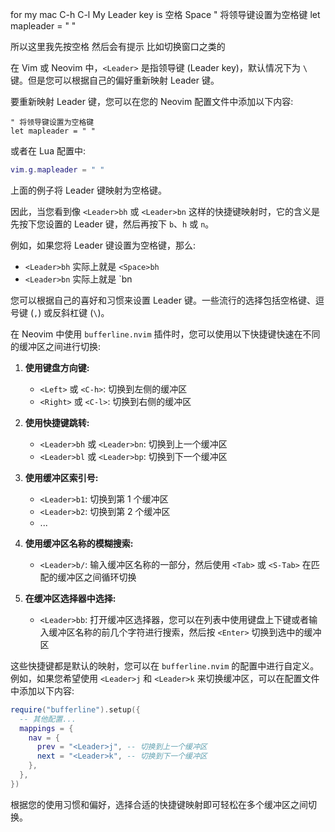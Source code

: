 for my mac 
C-h
C-l
My Leader key is 空格 Space 
" 将领导键设置为空格键
let mapleader = " "

所以这里我先按空格
然后会有提示
比如切换窗口之类的



在 Vim 或 Neovim 中，`<Leader>` 是指领导键 (Leader key)，默认情况下为 `\` 键。但是您可以根据自己的偏好重新映射 Leader 键。

要重新映射 Leader 键，您可以在您的 Neovim 配置文件中添加以下内容:

```vim
" 将领导键设置为空格键
let mapleader = " "
```

或者在 Lua 配置中:

```lua
vim.g.mapleader = " "
```

上面的例子将 Leader 键映射为空格键。

因此，当您看到像 `<Leader>bh` 或 `<Leader>bn` 这样的快捷键映射时，它的含义是先按下您设置的 Leader 键，然后再按下 `b`、`h` 或 `n`。

例如，如果您将 Leader 键设置为空格键，那么:

- `<Leader>bh` 实际上就是 `<Space>bh`
- `<Leader>bn` 实际上就是 `<Space>bn

您可以根据自己的喜好和习惯来设置 Leader 键。一些流行的选择包括空格键、逗号键 (`,`) 或反斜杠键 (`\`)。


在 Neovim 中使用 `bufferline.nvim` 插件时，您可以使用以下快捷键快速在不同的缓冲区之间进行切换:

1. **使用键盘方向键:**
   - `<Left>` 或 `<C-h>`: 切换到左侧的缓冲区
   - `<Right>` 或 `<C-l>`: 切换到右侧的缓冲区

2. **使用快捷键跳转:**
   - `<Leader>bh` 或 `<Leader>bn`: 切换到上一个缓冲区
   - `<Leader>bl` 或 `<Leader>bp`: 切换到下一个缓冲区

3. **使用缓冲区索引号:**
   - `<Leader>b1`: 切换到第 1 个缓冲区
   - `<Leader>b2`: 切换到第 2 个缓冲区
   - ...

4. **使用缓冲区名称的模糊搜索:**
   - `<Leader>b/`: 输入缓冲区名称的一部分，然后使用 `<Tab>` 或 `<S-Tab>` 在匹配的缓冲区之间循环切换

5. **在缓冲区选择器中选择:**
   - `<Leader>bb`: 打开缓冲区选择器，您可以在列表中使用键盘上下键或者输入缓冲区名称的前几个字符进行搜索，然后按 `<Enter>` 切换到选中的缓冲区

这些快捷键都是默认的映射，您可以在 `bufferline.nvim` 的配置中进行自定义。例如，如果您希望使用 `<Leader>j` 和 `<Leader>k` 来切换缓冲区，可以在配置文件中添加以下内容:

```lua
require("bufferline").setup({
  -- 其他配置...
  mappings = {
    nav = {
      prev = "<Leader>j", -- 切换到上一个缓冲区
      next = "<Leader>k", -- 切换到下一个缓冲区
    },
  },
})
```

根据您的使用习惯和偏好，选择合适的快捷键映射即可轻松在多个缓冲区之间切换。



